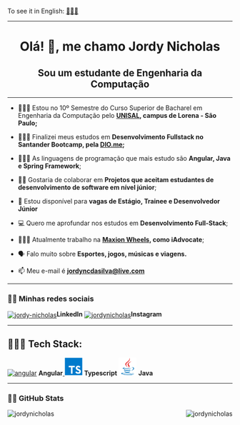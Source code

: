 To see it in English: [🧛🏽‍♂️​​](https://github.com/JordyNicholas/jordynicholas/blob/main/readme-en.md)
___

<h1  align="center">Olá! 👋, me chamo Jordy Nicholas</h1>
<h2  align="center">Sou um estudante de Engenharia da Computação</h2>

___

- 🧑🏾‍🎓​ Estou no 10º Semestre do Curso Superior de Bacharel em Engenharia da Computação pelo **[UNISAL](https://unisal.br), campus de Lorena - São Paulo;**

- 👨🏽‍🎓​ Finalizei meus estudos em **Desenvolvimento Fullstack no Santander Bootcamp, pela [DIO.me](https://web.dio.me/track/bf7abb82-1324-4074-9949-f474a1a911fe);**
  
- ​👨🏽‍💻​​ As linguagens de programação que mais estudo são **Angular, Java e Spring Framework**;

- 🤝🏼​ Gostaria de colaborar em **Projetos que aceitam estudantes de desenvolvimento de software em nível júnior**;

- 💬 Estou disponível para **vagas de Estágio, Trainee e Desenvolvedor Júnior**

- 💻​ Quero me aprofundar nos estudos em **Desenvolvimento Full-Stack**;

- 🧑🏽‍🏭​ Atualmente trabalho na **[Maxion Wheels](https://www.maxionwheels.com), como iAdvocate**;

- 🗣️​ Falo muito sobre **Esportes, jogos, músicas e viagens.**

- 📫 Meu e-mail é **jordyncdasilva@live.com**

___

<h3  align="left"> 🕵🏽​ Minhas redes sociais</h3>

<p  align="left">

<a  href="https://linkedin.com/in/jordy-nicholas"  target="blank"><img  align="center"  src="https://raw.githubusercontent.com/rahuldkjain/github-profile-readme-generator/master/src/images/icons/Social/linked-in-alt.svg"  alt="jordy-nicholas"  height="30"  width="40"  /></a>**LinkedIn** <a  href="https://instagram.com/jordynicholas"  target="blank"><img  align="center"  src="https://raw.githubusercontent.com/rahuldkjain/github-profile-readme-generator/master/src/images/icons/Social/instagram.svg"  alt="jordynicholas"  height="30"  width="40"  /></a>**Instagram**

</p>

___
<h2  align="left"> 👨🏾‍💻​ Tech Stack:</h1>

<a  href="https://angular.io"  target="_blank"  rel="noreferrer"><img  src="https://angular.io/assets/images/logos/angular/angular.svg"  alt="angular"  width="40"  height="40"/></a>		**Angular**<a  href="https://www.typescriptlang.org/"  target="_blank"  rel="noreferrer">  <img  src="https://raw.githubusercontent.com/devicons/devicon/master/icons/typescript/typescript-original.svg"  alt="typescript"  width="40"  height="40"/></a>	**Typescript**	<a  href="https://www.java.com"  target="_blank"  rel="noreferrer">  <img src="https://raw.githubusercontent.com/devicons/devicon/master/icons/java/java-original.svg"  alt="java"  width="40"  height="40"/></a>  **Java**

___ 

<h3  align="left"> ✍🏽​ GitHub Stats</h3>

<p><img  align="left"  src="https://github-readme-stats.vercel.app/api/top-langs?username=jordynicholas&show_icons=true&locale=en&layout=compact"  alt="jordynicholas"  /></p>

<p>&nbsp;<img  align="right"  src="https://github-readme-stats.vercel.app/api?username=jordynicholas&show_icons=true&locale=en"  alt="jordynicholas"  /></p>
